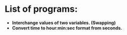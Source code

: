 # List of programs: 
<b>
<ul>
<li> Interchange values of two variables. (Swapping)
<li> Convert time to hour:min:sec format from seconds.
</ul>
</b>
